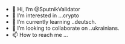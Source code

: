 - 👋 Hi, I’m @SputnikValidator
- 👀 I’m interested in ...crypto
- 🌱 I’m currently learning ..deutsch.
- 💞️ I’m looking to collaborate on ..ukrainians.
- 📫 How to reach me ...



